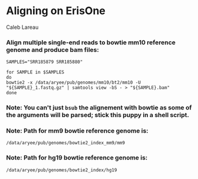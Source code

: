 # Aligning on ErisOne
Caleb Lareau

### Align multiple single-end reads to bowtie mm10 reference genome and produce bam files:
```
SAMPLES="SRR185879 SRR185880"

for SAMPLE in $SAMPLES
do
bowtie2 -x /data/aryee/pub/genomes/mm10/bt2/mm10 -U "${SAMPLE}_1.fastq.gz" | samtools view -bS - > "${SAMPLE}.bam"
done
```

### Note: You can't just `bsub` the alignement with bowtie as some of the arguments will be parsed; stick this puppy in a shell script.

### Note: Path for mm9 bowtie reference genome is:
```
/data/aryee/pub/genomes/bowtie2_index_mm9/mm9
```

### Note: Path for hg19 bowtie reference genome is:
```
/data/aryee/pub/genomes/bowtie2_index/hg19
```
